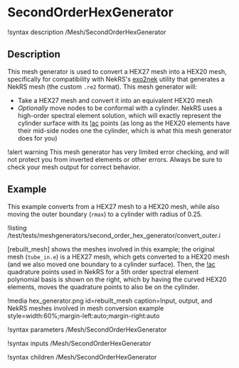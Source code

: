 # SecondOrderHexGenerator

!syntax description /Mesh/SecondOrderHexGenerator

## Description

This mesh generator is used to convert a HEX27 mesh into a HEX20 mesh, specifically
for compatibility with NekRS's [exo2nek](https://nekrsdoc.readthedocs.io/en/latest/detailed_usage.html#:~:text=converting%20an%20exodus%20mesh) utility that generates a NekRS mesh (the custom
`.re2` format). This mesh generator will:

- Take a HEX27 mesh and convert it into an equivalent HEX20 mesh
- *Optionally* move nodes to be conformal with a cylinder. NekRS uses a high-order
  spectral element solution, which will exactly represent the cylinder surface with
  its [!ac](GLL) points (as long as the HEX20 elements have their mid-side nodes
  one the cylinder, which is what this mesh generator does for you)

!alert warning
This mesh generator has very limited error checking, and will not protect you
from inverted elements or other errors. Always be sure to check your mesh output
for correct behavior.

## Example

This example converts from a HEX27 mesh to a HEX20 mesh, while also moving the outer boundary
(`rmax`) to a cylinder with radius of 0.25.

!listing /test/tests/meshgenerators/second_order_hex_generator/convert_outer.i

[rebuilt_mesh] shows the meshes involved in this example; the original mesh
(`tube_in.e`) is a HEX27 mesh, which gets converted to a HEX20 mesh (and we also
moved one boundary to a cylinder surface). Then, the [!ac](GLL) quadrature points
used in NekRS for a 5th order spectral element polynomial basis is shown on the right,
which by having the curved HEX20 elements, moves the quadrature points to also be
on the cylinder.

!media hex_generator.png
  id=rebuilt_mesh
  caption=Input, output, and NekRS meshes involved in mesh conversion example
  style=width:60%;margin-left:auto;margin-right:auto

!syntax parameters /Mesh/SecondOrderHexGenerator

!syntax inputs /Mesh/SecondOrderHexGenerator

!syntax children /Mesh/SecondOrderHexGenerator
